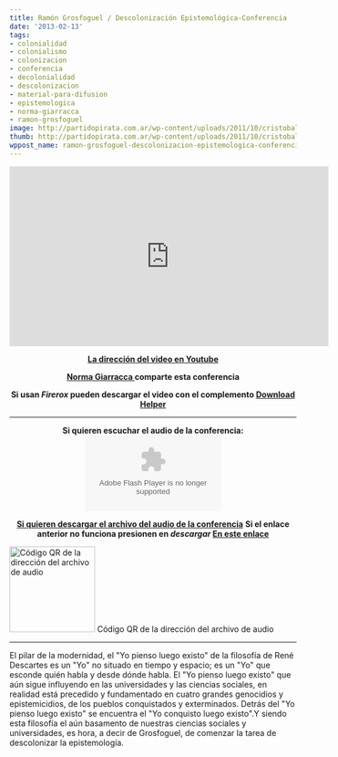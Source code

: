 ```yaml
---
title: Ramón Grosfoguel / Descolonización Epistemológica-Conferencia
date: '2013-02-13'
tags:
- colonialidad
- colonialismo
- colonizacion
- conferencia
- decolonialidad
- descolonizacion
- material-para-difusion
- epistemologica
- norma-giarracca
- ramon-grosfoguel
image: http://partidopirata.com.ar/wp-content/uploads/2011/10/cristobal-colon.png
thumb: http://partidopirata.com.ar/wp-content/uploads/2011/10/cristobal-colon-150x150.png
wppost_name: ramon-grosfoguel-descolonizacion-epistemologica-conferencia
---
```


<center>
<iframe src="http://www.youtube.com/embed/DYks4qCoZEo" height="315" width="560" allowfullscreen="" frameborder="0"></iframe></center>
<p style="text-align: center;"><strong><a href="http://youtu.be/DYks4qCoZEo" target="_blank">La dirección del video en Youtube</a></strong></p>
<p style="text-align: center;"><strong><a href="https://twitter.com/normagiarracca" target="_blank">Norma Giarracca </a> comparte esta conferencia</strong></p>
<p style="text-align: center;"><strong>Si usan <i>Firerox</i> pueden descargar el video con el complemento <a href="https://addons.mozilla.org/es/firefox/addon/video-downloadhelper/" target="_blank">Download Helper</a></strong></p>


<hr />

<center><strong>Si quieren escuchar el audio de la conferencia:</strong>
<object id="player1786520" width="240" height="133" classid="clsid:d27cdb6e-ae6d-11cf-96b8-444553540000" codebase="http://download.macromedia.com/pub/shockwave/cabs/flash/swflash.cab#version=6,0,40,0"><param name="AllowScriptAccess" value="always" /><param name="allowFullScreen" value="true" /><param name="wmode" value="transparent" /><param name="src" value="http://www.ivoox.com/playerivoox_ee_1786520_1.html" /><param name="allowfullscreen" value="true" /><param name="allowscriptaccess" value="always" /><embed id="player1786520" width="240" height="133" type="application/x-shockwave-flash" src="http://www.ivoox.com/playerivoox_ee_1786520_1.html" AllowScriptAccess="always" allowFullScreen="true" wmode="transparent" allowfullscreen="true" allowscriptaccess="always" /></object></center>
<p style="text-align: center;"><strong><a href="http://www.ivoox.com/ramon-grosfoguel-descolonizacion-epistemologica_md_1786520_1.mp3" target="_blank">Si quieren descargar el archivo del audio de la conferencia</a></strong>
<strong> Si el enlace anterior no funciona presionen en <i>descargar</i> <a href="http://www.ivoox.com/ramon-grosfoguel-descolonizacion-epistemologica-audios-mp3_rf_1786520_1.html" target="_blank">En este enlace</a></strong></p>


<a href="http://partidopirata.com.ar/wp-content/uploads/2013/02/chart.png"><img class="size-full wp-image-8421" alt="Código QR de la dirección del archivo de audio" src="http://partidopirata.com.ar/wp-content/uploads/2013/02/chart.png" width="150" height="150" /></a> Código QR de la dirección del archivo de audio


<hr />

El pilar de la modernidad, el "Yo pienso luego existo" de la filosofía de René Descartes es un "Yo" no situado en tiempo y espacio; es un "Yo" que esconde quién habla y desde dónde habla. El "Yo pienso luego existo" que aún sigue influyendo en las universidades y las ciencias sociales, en realidad está precedido y fundamentado en cuatro grandes genocidios y epistemicidios, de los pueblos conquistados y exterminados. Detrás del "Yo pienso luego existo" se encuentra el "Yo conquisto luego existo".Y siendo esta filosofía el aún basamento de nuestras ciencias sociales y universidades, es hora, a decir de Grosfoguel, de comenzar la tarea de descolonizar la epistemología.
